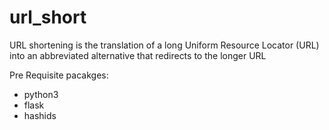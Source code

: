 # url_short
URL shortening is the translation of a long Uniform Resource Locator (URL) into an abbreviated alternative that redirects to the longer URL

Pre Requisite pacakges:
- python3
- flask
- hashids


